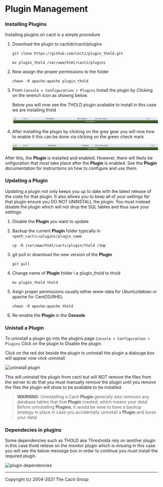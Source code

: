 # Plugin Management

### Installing Plugins

Installing plugins on cacti is a simple procedure

1) Download the plugin to cactidir/cacti/plugins

    ```console
    git clone https://github.com/Cacti/plugin_thold.git
    ```

    ```console
    mv plugin_thold /var/www/html/cacti/plugins
    ```

2) Now assign the proper permissions to the folder

    ```console
    chown -R apache:apache plugin_thold
    ```

3) From `Console > Configuration > Plugins` Install the plugin
  by Clicking on the wrench Icon as showng below.

    Below you will now see the THOLD plugin avaliable to install in this case we are
    installing thold

    ![thold plugin](images/thold-install.png)

4) After installing the plugin by clicking on the grey gear you will now how
  to enable it this can be done via clicking on the green check mark

    ![thold plugin enable](images/thold-enable.png)

After this, the **Plugin** is installed and enabled.  However, there
will likely be onfiguration that must take place after the **Plugin**
is enabled.  See the **Plugin** documentation for instructions on how
to configure and use them.

### Updating a Plugin

Updating a plugin not only keeps you up to date with the latest release of the
code for that plugin. It also allows you to keep all of your settings for that
plugin ensure you DO NOT UNINSTALL the plugin.  You must instead disable the
plugin which will not drop the SQL tables and thus save your settings.

1) Disable the **Plugin** you want to update

2) Backup the current **Plugin** folder typically in
  `<path_cacti>/plugins/plugin_name`

      ```console
    cp -R /var/www/html/cacti/plugin/thold /tmp
    ```

3) git pull or download the new version of the **Plugin**

    ```console
    git pull
    ```

4) Change name of **Plugin** folder i.e plugin_thold to thold

    ```console
    mv plugin_thold thold
    ```

5) Asign proper permissions usually either www-data for Ubuntu/debian or
  apache for CentOS/RHEL

    ```console
    chown -R apache:apache thold
    ```

6) Re-enable the **Plugin** in the **Console**

### Unistall a Plugin

To uninstall a plugin go into the plugins page
`Console > Configuration > Plugins` Click on the plugin to
Disable the plugin.

Click on the red dot beside the plugin to uninstall the plugin a dialouge box
will appear now click uninstall.

![uninstall plugin](images/plugins-uninstall.png)

This will uninstall the plugin from cacti but will NOT remove the files from the
server to do that you must manually remove the plugin until you remove the files
the plugin will show to be avaliable to be installed.

> **WARNING**: Uninstalling a Cacti **Plugin** generally also removes any database
> tables that that **Plugin** created, which means your data!  Before uninstalling
> **Plugins**, it would be wise to have a backup strategy in place in case you
> accidentally uninstall a **Plugin** and loose your data!

### Dependecies in plugins

Some dependencies such as THOLD aka Thresholds rely on another plugin in this
case thold reliese on the monitor plugin which is missing in this case you will
see the below messege box in order to continue you must install the required
plugin.

![plugin dependencies](images/plugins-dependencies.png)

---
Copyright (c) 2004-2021 The Cacti Group
